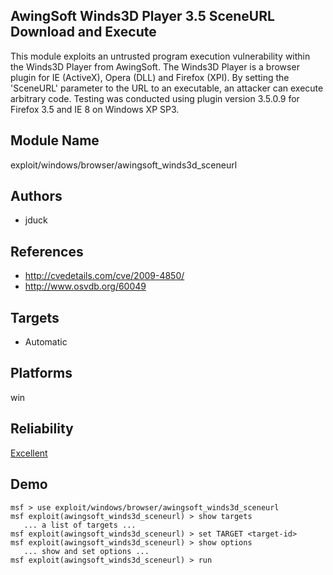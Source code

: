 ## AwingSoft Winds3D Player 3.5 SceneURL Download and Execute

This module exploits an untrusted program execution 
vulnerability within the Winds3D Player from AwingSoft. The 
Winds3D Player is a browser plugin for IE (ActiveX), Opera 
(DLL) and Firefox (XPI). By setting the 'SceneURL' parameter 
to the URL to an executable, an attacker can execute 
arbitrary code. Testing was conducted using plugin version 
3.5.0.9 for Firefox 3.5 and IE 8 on Windows XP SP3.


## Module Name
exploit/windows/browser/awingsoft_winds3d_sceneurl

## Authors
* jduck


## References
* http://cvedetails.com/cve/2009-4850/
* http://www.osvdb.org/60049



## Targets
* Automatic


## Platforms
win

## Reliability
[Excellent](https://github.com/rapid7/metasploit-framework/wiki/Exploit-Ranking)

## Demo

```
msf > use exploit/windows/browser/awingsoft_winds3d_sceneurl
msf exploit(awingsoft_winds3d_sceneurl) > show targets
   ... a list of targets ...
msf exploit(awingsoft_winds3d_sceneurl) > set TARGET <target-id>
msf exploit(awingsoft_winds3d_sceneurl) > show options
   ... show and set options ...
msf exploit(awingsoft_winds3d_sceneurl) > run
```
    
    